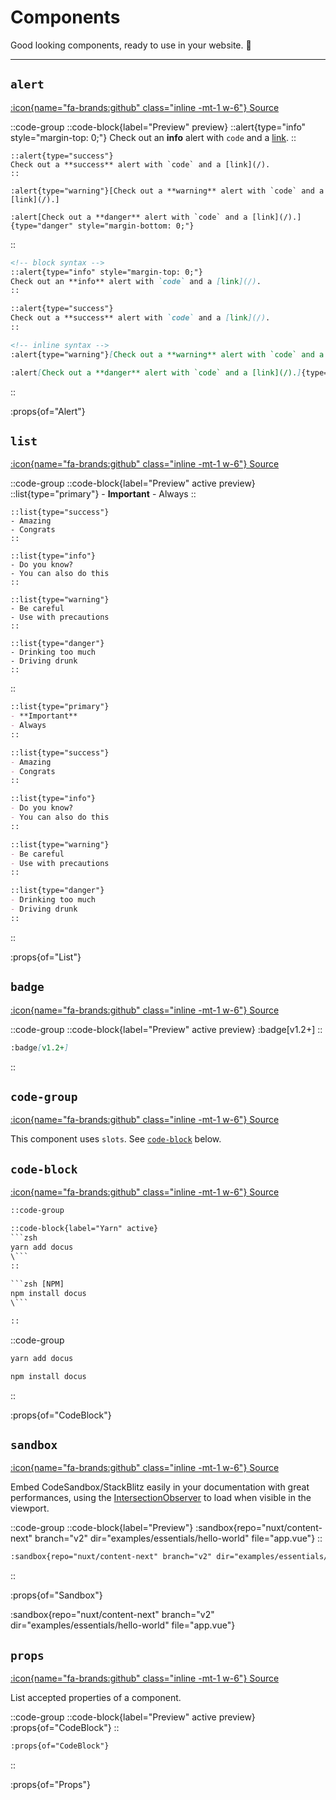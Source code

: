 # Components

Good looking components, ready to use in your website. 💄

---

## `alert`

[:icon{name="fa-brands:github" class="inline -mt-1 w-6"} Source](https://github.com/nuxtlabs/docus/tree/main/src/defaultTheme/components/atoms/Alert.vue)

::code-group
  ::code-block{label="Preview" preview}
    ::alert{type="info" style="margin-top: 0;"}
    Check out an **info** alert with `code` and a [link](/).
    ::

    ::alert{type="success"}
    Check out a **success** alert with `code` and a [link](/).
    ::

    :alert{type="warning"}[Check out a **warning** alert with `code` and a [link](/).]

    :alert[Check out a **danger** alert with `code` and a [link](/).]{type="danger" style="margin-bottom: 0;"}
  ::

  ```md [Code]
  <!-- block syntax -->
  ::alert{type="info" style="margin-top: 0;"}
  Check out an **info** alert with `code` and a [link](/).
  ::

  ::alert{type="success"}
  Check out a **success** alert with `code` and a [link](/).
  ::

  <!-- inline syntax -->
  :alert{type="warning"}[Check out a **warning** alert with `code` and a [link](/).]

  :alert[Check out a **danger** alert with `code` and a [link](/).]{type="danger" style="margin-bottom: 0;"}
  ```
::

:props{of="Alert"}

## `list`

[:icon{name="fa-brands:github" class="inline -mt-1 w-6"} Source](https://github.com/nuxtlabs/docus/tree/main/src/defaultTheme/components/atoms/List.vue)

::code-group
  ::code-block{label="Preview" active preview}
    ::list{type="primary"}
    - **Important**
    - Always
    ::

    ::list{type="success"}
    - Amazing
    - Congrats
    ::

    ::list{type="info"}
    - Do you know?
    - You can also do this
    ::

    ::list{type="warning"}
    - Be careful
    - Use with precautions
    ::

    ::list{type="danger"}
    - Drinking too much
    - Driving drunk
    ::

  ::

  ```md [Code]
  ::list{type="primary"}
  - **Important**
  - Always
  ::

  ::list{type="success"}
  - Amazing
  - Congrats
  ::

  ::list{type="info"}
  - Do you know?
  - You can also do this
  ::

  ::list{type="warning"}
  - Be careful
  - Use with precautions
  ::

  ::list{type="danger"}
  - Drinking too much
  - Driving drunk
  ::
  ```
::

:props{of="List"}

## `badge`

[:icon{name="fa-brands:github" class="inline -mt-1 w-6"} Source](https://github.com/nuxtlabs/docus/tree/main/src/defaultTheme/components/atoms/Badge.vue)

::code-group
  ::code-block{label="Preview" active preview}
    :badge[v1.2+]
  ::

  ```md [Code]
  :badge[v1.2+]
  ```
::

## `code-group`

[:icon{name="fa-brands:github" class="inline -mt-1 w-6"} Source](https://github.com/nuxtlabs/docus/tree/main/src/defaultTheme/components/atoms/CodeGroup.vue)

This component uses `slots`. See [`code-block`](#code-block) below.

## `code-block`

[:icon{name="fa-brands:github" class="inline -mt-1 w-6"} Source](https://github.com/nuxtlabs/docus/tree/main/src/defaultTheme/components/atoms/CodeBlock.vue)

````html
::code-group

::code-block{label="Yarn" active} 
```zsh
yarn add docus
\```
::
  
```zsh [NPM]
npm install docus
\``` 

::
````

::code-group
  ```zsh [Yarn]
  yarn add docus
  ```

  ```zsh [NPM]
  npm install docus
  ```
::

:props{of="CodeBlock"}

## `sandbox`

[:icon{name="fa-brands:github" class="inline -mt-1 w-6"} Source](https://github.com/nuxtlabs/docus/tree/main/src/defaultTheme/components/atoms/Sandbox.vue)

Embed CodeSandbox/StackBlitz easily in your documentation with great performances, using the [IntersectionObserver](https://developer.mozilla.org/en-US/docs/Web/API/Intersection_Observer_API) to load when visible in the viewport.

::code-group
  ::code-block{label="Preview"}
    :sandbox{repo="nuxt/content-next" branch="v2" dir="examples/essentials/hello-world" file="app.vue"}
  ::

  ```md [Code]
  :sandbox{repo="nuxt/content-next" branch="v2" dir="examples/essentials/hello-world" file="app.vue"}
  ```
::

:props{of="Sandbox"}

:sandbox{repo="nuxt/content-next" branch="v2" dir="examples/essentials/hello-world" file="app.vue"}

## `props`

[:icon{name="fa-brands:github" class="inline -mt-1 w-6"} Source](https://github.com/nuxtlabs/docus/tree/main/src/defaultTheme/components/atoms/Props.vue)

List accepted properties of a component.

::code-group
  ::code-block{label="Preview" active preview}
    :props{of="CodeBlock"}
  ::

  ```md [Code]
  :props{of="CodeBlock"}
  ```
::

:props{of="Props"}
